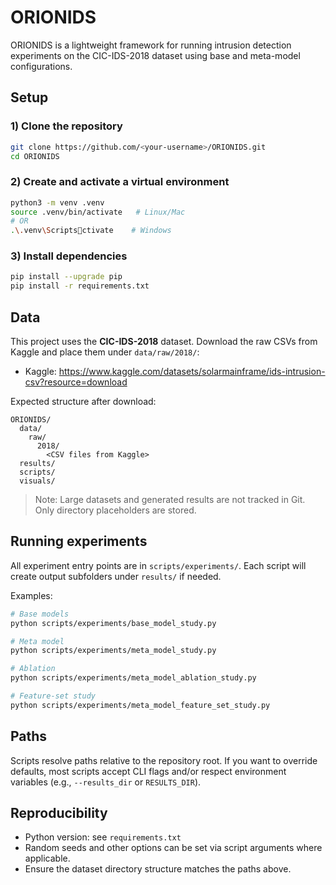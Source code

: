 # ORIONIDS

ORIONIDS is a lightweight framework for running intrusion detection experiments on the CIC-IDS-2018 dataset using base and meta-model configurations.

## Setup

### 1) Clone the repository
```bash
git clone https://github.com/<your-username>/ORIONIDS.git
cd ORIONIDS
```

### 2) Create and activate a virtual environment
```bash
python3 -m venv .venv
source .venv/bin/activate   # Linux/Mac
# OR
.\.venv\Scriptsctivate    # Windows
```

### 3) Install dependencies
```bash
pip install --upgrade pip
pip install -r requirements.txt
```

## Data

This project uses the **CIC-IDS-2018** dataset. Download the raw CSVs from Kaggle and place them under `data/raw/2018/`:

- Kaggle: https://www.kaggle.com/datasets/solarmainframe/ids-intrusion-csv?resource=download

Expected structure after download:
```
ORIONIDS/
  data/
    raw/
      2018/
        <CSV files from Kaggle>
  results/
  scripts/
  visuals/
```

> Note: Large datasets and generated results are not tracked in Git. Only directory placeholders are stored.

## Running experiments

All experiment entry points are in `scripts/experiments/`. Each script will create output subfolders under `results/` if needed.

Examples:
```bash
# Base models
python scripts/experiments/base_model_study.py

# Meta model
python scripts/experiments/meta_model_study.py

# Ablation
python scripts/experiments/meta_model_ablation_study.py

# Feature-set study
python scripts/experiments/meta_model_feature_set_study.py
```

## Paths

Scripts resolve paths relative to the repository root. If you want to override defaults, most scripts accept CLI flags and/or respect environment variables (e.g., `--results_dir` or `RESULTS_DIR`).

## Reproducibility

- Python version: see `requirements.txt`
- Random seeds and other options can be set via script arguments where applicable.
- Ensure the dataset directory structure matches the paths above.
